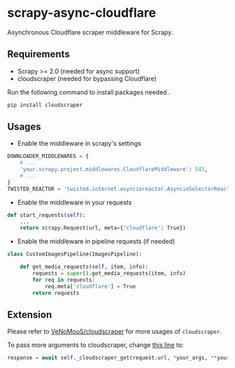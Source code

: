 # scrapy-async-cloudflare
Asynchronous Cloudflare scraper middleware for Scrapy.

## Requirements
* Scrapy >= 2.0 (needed for async support)
* cloudscraper (needed for bypassing Cloudflare)

Run the following command to install packages needed .
```sh
pip install cloudscraper
```

## Usages

* Enable the middleware in scrapy's settings

```python
DOWNLOADER_MIDDLEWARES = {
    # ...
    'your.scrapy.project.middlewares.CloudflareMiddleware': 543,
    # ...
}
TWISTED_REACTOR = 'twisted.internet.asyncioreactor.AsyncioSelectorReactor'
```

* Enable the middleware in your requests

```python
def start_requests(self):
    ...
    return scrapy.Request(url, meta={'cloudflare': True})
```

* Enable the middleware in pipeline requests (if needed)

```python
class CustomImagesPipeline(ImagesPipeline):

    def get_media_requests(self, item, info):
        requests = super().get_media_requests(item, info)
        for req in requests:
            req.meta['cloudflare'] = True
        return requests
```

## Extension

Please refer to [VeNoMouS/cloudscraper](https://github.com/VeNoMouS/cloudscraper) for more usages of `cloudscraper`.

To pass more arguments to cloudscraper, change [this line](middlewares.py#L25) to:

```python
response = await self._cloudscraper_get(request.url, *your_args, **your_kwargs)
```

